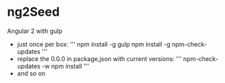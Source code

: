 # ng2Seed
Angular 2 with gulp
* just once per box:
'''
    npm install -g gulp
    npm install -g npm-check-updates
'''
* replace the 0.0.0 in package,json with current versions:
'''
    npm-check-updates -w
    npm install
'''
* and so on




